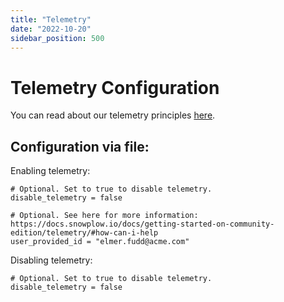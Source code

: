 ```yaml
---
title: "Telemetry"
date: "2022-10-20"
sidebar_position: 500
---
```


# Telemetry Configuration

You can read about our telemetry principles [here](/docs/getting-started-on-community-edition/telemetry/index.md).

## Configuration via file:

Enabling telemetry:

```hcl
# Optional. Set to true to disable telemetry.
disable_telemetry = false

# Optional. See here for more information: https://docs.snowplow.io/docs/getting-started-on-community-edition/telemetry/#how-can-i-help
user_provided_id = "elmer.fudd@acme.com"
```

Disabling telemetry:

```hcl
# Optional. Set to true to disable telemetry.
disable_telemetry = false
```